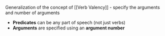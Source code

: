 Generalization of the concept of [[Verb Valency]] - specify the arguments and number of arguments

- **Predicates** can be any part of speech (not just verbs)
- **Arguments** are specified using an **argument number**

